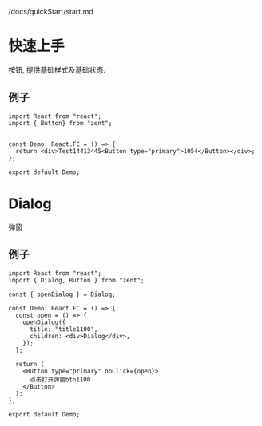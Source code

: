 /docs/quickStart/start.md

# 快速上手

按钮, 提供基础样式及基础状态.

## 例子

```code
import React from "react";
import { Button} from "zent";


const Demo: React.FC = () => {
  return <div>Test14413445<Button type="primary">1054</Button></div>;
};

export default Demo;
```

# Dialog

弹窗

## 例子

```code
import React from "react";
import { Dialog, Button } from "zent";

const { openDialog } = Dialog;

const Demo: React.FC = () => {
  const open = () => {
    openDialog({
      title: "title1100",
      children: <div>Dialog</div>,
    });
  };

  return (
    <Button type="primary" onClick={open}>
      点击打开弹窗btn1100
    </Button>
  );
};

export default Demo;
```

